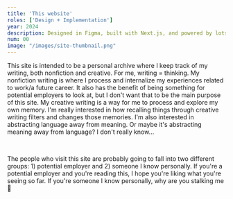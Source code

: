 ```yaml
---
title: 'This website'
roles: ['Design + Implementation']
year: 2024
description: Designed in Figma, built with Next.js, and powered by lots of matcha 💚
num: 00
image: "/images/site-thumbnail.png"
---
```


This site is intended to be a personal archive where I keep track of my writing, both nonfiction and creative. For me, writing = thinking. My nonfiction writing is where I process and internalize my experiences related to work/a future career. It also has the benefit of being something for potential employers to look at, but I don't want that to be the main purpose of this site. My creative writing is a way for me to process and explore my own memory. I'm really interested in how recalling things through creative writing filters and changes those memories. I'm also interested in abstracting language away from meaning. Or maybe it's abstracting meaning away from language? I don't really know... 

&nbsp;

The people who visit this site are probably going to fall into two different groups: 1) potential employer and 2) someone I know personally. If you're a potential employer and you're reading this, I hope you're liking what you're seeing so far. If you're someone I know personally, why are you stalking me 🤨